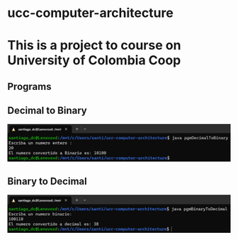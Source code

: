 # ucc-computer-architecture

# This is a project to course on University of Colombia Coop

## Programs

## Decimal to Binary
![Pgm decimal to binary](/arquitectura/decimalBinary.png)

## Binary to Decimal
![Pgm decimal to binary](/arquitectura/binaryDecimal.png)
